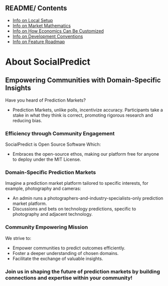 ## README/ Contents

- [Info on Local Setup](/README/LOCAL_SETUP.md)
- [Info on Market Mathematics](/README/MATH/README-MATH.md)
- [Info on How Economics Can Be Customized](/README/README-CONFIG.md)
- [Info on Development Conventions](/README/README-CONVENTIONS.md)
- [Info on Feature Roadmap](/README/PROJECT_MANAGEMENT/README-ROADMAP.md)

# About SocialPredict

## Empowering Communities with Domain-Specific Insights

Have you heard of Prediction Markets?

- Prediction Markets, unlike polls, incentivize accuracy. Participants take a stake in what they think is correct, promoting rigorous research and reducing bias.

### Efficiency through Community Engagement

SocialPredict is Open Source Software Which:

- Embraces the open-source ethos, making our platform free for anyone to deploy under the MIT License.

### Domain-Specific Prediction Markets

Imagine a prediction market platform tailored to specific interests, for example, photography and cameras:

- An admin runs a photographers-and-industry-specialists-only prediction market platform.
- Discussions and bets on technology predictions, specific to photography and adjacent technology.

### Community Empowering Mission

We strive to:

- Empower communities to predict outcomes efficiently.
- Foster a deeper understanding of chosen domains.
- Facilitate the exchange of valuable insights.

### Join us in shaping the future of prediction markets by building connections and expertise within your community!